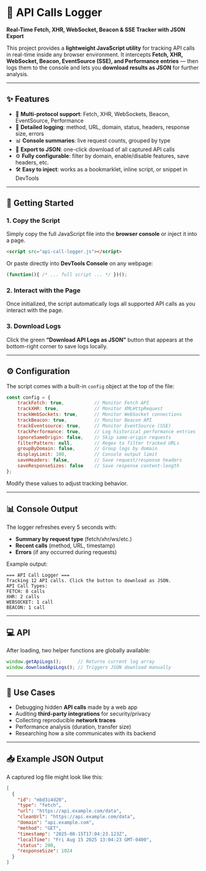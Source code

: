 # 🔎 API Calls Logger

**Real-Time Fetch, XHR, WebSocket, Beacon & SSE Tracker with JSON Export**

This project provides a **lightweight JavaScript utility** for tracking API calls in real-time inside any browser environment. It intercepts **Fetch, XHR, WebSocket, Beacon, EventSource (SSE), and Performance entries** — then logs them to the console and lets you **download results as JSON** for further analysis.

---

## ✨ Features

* 📡 **Multi-protocol support**: Fetch, XHR, WebSockets, Beacon, EventSource, Performance
* 📝 **Detailed logging**: method, URL, domain, status, headers, response size, errors
* 📊 **Console summaries**: live request counts, grouped by type
* 💾 **Export to JSON**: one-click download of all captured API calls
* ⚙️ **Fully configurable**: filter by domain, enable/disable features, save headers, etc.
* 🛠 **Easy to inject**: works as a bookmarklet, inline script, or snippet in DevTools

---

## 🚀 Getting Started

### 1. Copy the Script

Simply copy the full JavaScript file into the **browser console** or inject it into a page.

```html
<script src="api-call-logger.js"></script>
```

Or paste directly into **DevTools Console** on any webpage:

```js
(function(){ /* ... full script ... */ })();
```

### 2. Interact with the Page

Once initialized, the script automatically logs all supported API calls as you interact with the page.

### 3. Download Logs

Click the green **“Download API Logs as JSON”** button that appears at the bottom-right corner to save logs locally.

---

## ⚙️ Configuration

The script comes with a built-in `config` object at the top of the file:

```js
const config = {
    trackFetch: true,           // Monitor Fetch API
    trackXHR: true,             // Monitor XMLHttpRequest
    trackWebSockets: true,      // Monitor WebSocket connections
    trackBeacon: true,          // Monitor Beacon API
    trackEventsource: true,     // Monitor EventSource (SSE)
    trackPerformance: true,     // Log historical performance entries
    ignoreSameOrigin: false,    // Skip same-origin requests
    filterPattern: null,        // Regex to filter tracked URLs
    groupByDomain: false,       // Group logs by domain
    displayLimit: 100,          // Console output limit
    saveHeaders: false,         // Save request/response headers
    saveResponseSizes: false    // Save response content-length
};
```

Modify these values to adjust tracking behavior.

---

## 📊 Console Output

The logger refreshes every 5 seconds with:

* **Summary by request type** (fetch/xhr/ws/etc.)
* **Recent calls** (method, URL, timestamp)
* **Errors** (if any occurred during requests)

Example output:

```
=== API Call Logger ===
Tracking 12 API calls. Click the button to download as JSON.
API Call Types:
FETCH: 8 calls
XHR: 2 calls
WEBSOCKET: 1 call
BEACON: 1 call
```

---

## 💻 API

After loading, two helper functions are globally available:

```js
window.getApiLogs();      // Returns current log array
window.downloadApiLogs(); // Triggers JSON download manually
```

---

## 🎯 Use Cases

* Debugging hidden **API calls** made by a web app
* Auditing **third-party integrations** for security/privacy
* Collecting reproducible **network traces**
* Performance analysis (duration, transfer size)
* Researching how a site communicates with its backend

---

## 📥 Example JSON Output

A captured log file might look like this:

```json
[
  {
    "id": "mbd3i4d20",
    "type": "fetch",
    "url": "https://api.example.com/data",
    "cleanUrl": "https://api.example.com/data",
    "domain": "api.example.com",
    "method": "GET",
    "timestamp": "2025-08-15T17:04:23.123Z",
    "localTime": "Fri Aug 15 2025 13:04:23 GMT-0400",
    "status": 200,
    "responseSize": 1024
  }
]
```
